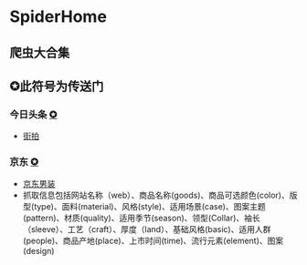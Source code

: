 # SpiderHome
## 爬虫大合集
## ✪此符号为传送门 
### 今日头条 [✪](https://github.com/Xuuuuuz/SpiderHome/tree/master/%E4%BB%8A%E6%97%A5%E5%A4%B4%E6%9D%A1)
- [街拍](https://github.com/Xuuuuuz/SpiderHome/blob/master/%E4%BB%8A%E6%97%A5%E5%A4%B4%E6%9D%A1/%E4%BB%8A%E6%97%A5%E5%A4%B4%E6%9D%A1%E8%A1%97%E6%8B%8D.py)

### 京东 [✪](https://github.com/Xuuuuuz/SpiderHome/tree/master/%E4%BA%AC%E4%B8%9C)
- [京东男装](https://github.com/Xuuuuuz/SpiderHome/blob/master/%E4%BA%AC%E4%B8%9C/%E7%94%B7%E8%A3%85.py)
- 抓取信息包括网站名称（web）、商品名称(goods)、商品可选颜色(color)、版型(type)、面料(material)、风格(style)、适用场景(case)、图案主题(pattern)、材质(quality)、适用季节(season)、领型(Collar)、袖长（sleeve）、工艺（craft）、厚度（land）、基础风格(basic)、适用人群(people)、商品产地(place)、上市时间(time)、流行元素(element)、图案(design)

